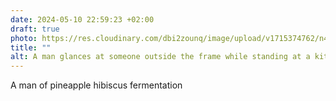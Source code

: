 ```yaml
---
date: 2024-05-10 22:59:23 +02:00
draft: true
photo: https://res.cloudinary.com/dbi2zounq/image/upload/v1715374762/n4ohn4cpl0slhkl6wtax.jpg
title: ""
alt: A man glances at someone outside the frame while standing at a kitchen counter, his face lit bright orange from the sunset
---
```


A man of pineapple hibiscus fermentation
